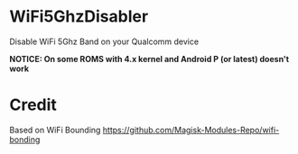 # WiFi5GhzDisabler

Disable WiFi 5Ghz Band on your Qualcomm device

**NOTICE: On some ROMS with 4.x kernel and Android P (or latest) doesn't work**

# Credit
Based on WiFi Bounding https://github.com/Magisk-Modules-Repo/wifi-bonding

